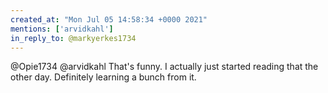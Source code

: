 ```yaml
---
created_at: "Mon Jul 05 14:58:34 +0000 2021"
mentions: ['arvidkahl']
in_reply_to: @markyerkes1734
---
```


@Opie1734 @arvidkahl That's funny. I actually just started reading that the other day. Definitely learning a bunch from it.